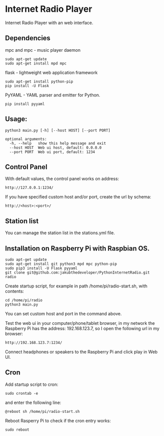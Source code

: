 # Internet Radio Player

Internet Radio Player with an web interface.

## Dependencies

mpc and mpc - music player daemon

```
sudo apt-get update
sudo apt-get install mpd mpc
```

flask - lightweight web application framework

```
sudo apt-get install python-pip
pip install -U Flask
```

PyYAML - YAML parser and emitter for Python.

```
pip install pyyaml
```

## Usage:

```
python3 main.py [-h] [--host HOST] [--port PORT]

optional arguments:
  -h, --help   show this help message and exit
  --host HOST  Web ui host, default: 0.0.0.0
  --port PORT  Web ui port, default: 1234
```

## Control Panel

With default values, the control panel works on address:

`http://127.0.0.1:1234/`

If you have specified custom host and/or port, create the url by schema:

`http://<host>:<port>/`

## Station list

You can manage the station list in the stations.yml file.

## Installation on Raspberry Pi with Raspbian OS.

```
sudo apt-get update
sudo apt-get install git python3 mpd mpc python-pip
sudo pip3 install -U Flask pyyaml
git clone git@github.com:jakubthedeveloper/PythonInternetRadio.git radio
```

Create startup script, for example in path /home/pi/radio-start.sh, with contents:

```
cd /home/pi/radio
python3 main.py
```

You can set custom host and port in the command above.

Test the web ui in your computer/phone/tablet browser, in my network the Raspberry Pi has the address: 192.168.123.7, so I open the following url in my browser:

```
http://192.168.123.7:1234/
```

Connect headphones or speakers to the Raspberry Pi and click play in Web UI.

## Cron

Add startup script to cron:

```
sudo crontab -e
```

and enter the following line:

```
@reboot sh /home/pi/radio-start.sh
```

Reboot Rasperry Pi to check if the cron entry works:

```
sudo reboot
```
